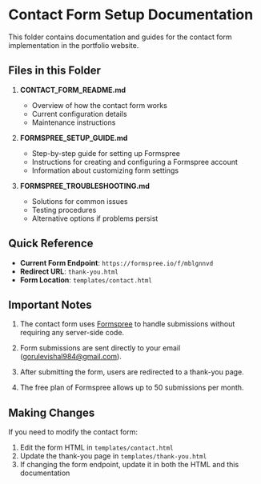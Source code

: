 # Contact Form Setup Documentation

This folder contains documentation and guides for the contact form implementation in the portfolio website.

## Files in this Folder

1. **CONTACT_FORM_README.md**
   - Overview of how the contact form works
   - Current configuration details
   - Maintenance instructions

2. **FORMSPREE_SETUP_GUIDE.md**
   - Step-by-step guide for setting up Formspree
   - Instructions for creating and configuring a Formspree account
   - Information about customizing form settings

3. **FORMSPREE_TROUBLESHOOTING.md**
   - Solutions for common issues
   - Testing procedures
   - Alternative options if problems persist

## Quick Reference

- **Current Form Endpoint**: `https://formspree.io/f/mblgnnvd`
- **Redirect URL**: `thank-you.html`
- **Form Location**: `templates/contact.html`

## Important Notes

1. The contact form uses [Formspree](https://formspree.io/) to handle submissions without requiring any server-side code.

2. Form submissions are sent directly to your email (gorulevishal984@gmail.com).

3. After submitting the form, users are redirected to a thank-you page.

4. The free plan of Formspree allows up to 50 submissions per month.

## Making Changes

If you need to modify the contact form:

1. Edit the form HTML in `templates/contact.html`
2. Update the thank-you page in `templates/thank-you.html`
3. If changing the form endpoint, update it in both the HTML and this documentation
